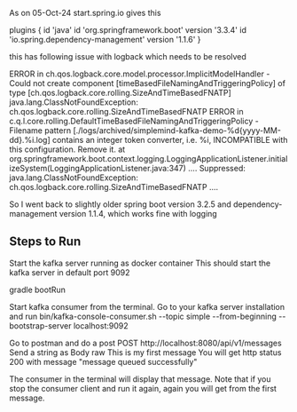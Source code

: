 As on 05-Oct-24 start.spring.io gives this 

plugins {
    id 'java'
    id 'org.springframework.boot' version '3.3.4'
    id 'io.spring.dependency-management' version '1.1.6'
}

this has following issue with logback which needs to be resolved

ERROR in ch.qos.logback.core.model.processor.ImplicitModelHandler - Could not create component [timeBasedFileNamingAndTriggeringPolicy] of type [ch.qos.logback.core.rolling.SizeAndTimeBasedFNATP] java.lang.ClassNotFoundException: ch.qos.logback.core.rolling.SizeAndTimeBasedFNATP
ERROR in c.q.l.core.rolling.DefaultTimeBasedFileNamingAndTriggeringPolicy - Filename pattern [./logs/archived/simplemind-kafka-demo-%d{yyyy-MM-dd}.%i.log] contains an integer token converter, i.e. %i, INCOMPATIBLE with this configuration. Remove it.
at org.springframework.boot.context.logging.LoggingApplicationListener.initializeSystem(LoggingApplicationListener.java:347)
....
Suppressed: java.lang.ClassNotFoundException: ch.qos.logback.core.rolling.SizeAndTimeBasedFNATP
....

So I went back to slightly older spring boot version 3.2.5
and dependency-management version 1.1.4, which works fine with logging

Steps to Run
-------------
Start the kafka server running as docker container
This should start the kafka server in default port 9092

gradle bootRun

Start kafka consumer from the terminal. Go to your
kafka server installation and run
bin/kafka-console-consumer.sh --topic simple --from-beginning --bootstrap-server localhost:9092

Go to postman and do a post 
POST http://localhost:8080/api/v1/messages
Send a string as Body raw
This is my first message
You will get http status 200 with message "message queued successfully"

The consumer in the terminal will display that message.
Note that if you stop the consumer client and run it again,
again you will get from the first message. 
